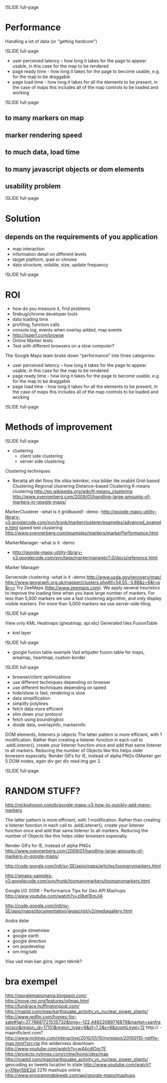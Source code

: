 !SLIDE full-page
# Performance #
Handling a lot of data (or "getting hardcore")

!SLIDE full-page

* user perceived latency – how long it takes for the page to appear usable, in
this case for the map to be rendered
* page ready time - how long it takes for the page to become usable, e.g. for
the map to be draggable
* page load time - how long it takes for all the elements to be present, in the
case of maps this includes all of the map controls to be loaded and working

!SLIDE full-page

## to many markers on map

## marker rendering speed

## to much data, load time

## to many javascript objects or dom elements

## usability problem

!SLIDE full-page
# Solution
## depends on the requirements of you application
* map interaction
* information detail on different levels
* target platform, ipad or chrome
* data structure, volatile, size, update frequency

!SLIDE full-page

# ROI
* how do you measure it, find problems
 * firebug/chrome developer tools
  * data loading time
  * profiling, function calls
  * console.log, events when overlay added, map events
 * http://jsperf.com/browse
 * Online Marker tests
 * Test with different browsers on a slow computer?

The Google Maps team broke down “performance” into three categories:

* user perceived latency – how long it takes for the page to appear usable, in
this case for the map to be rendered
* page ready time - how long it takes for the page to become usable, e.g. for
the map to be draggable
* page load time - how long it takes for all the elements to be present, in the
case of maps this includes all of the map controls to be loaded and working

!SLIDE full-page

# Methods of improvement

!SLIDE full-page

* clustering
  * client side clustering
  * server side clustering

Clustering techniques
- Beratta att det finns lite olika tekniker, visa bilder lite snabbt
Grid-based Clustering
Regional clusrering
Distance-based Clustering
K-means clustering
http://en.wikipedia.org/wiki/K-means_clustering
http://www.svennerberg.com/2009/01/handling-large-amounts-of-markers-in-google-maps/

MarkerClusterer
-what is it
gridbased!
-demo
-http://google-maps-utility-library-v3.googlecode.com/svn/trunk/markerclusterer/examples/advanced_example.html
speed test clustering
http://www.svennerberg.com/examples/markers/markerPerformance.html

MarkerManager
-what is it
-demo
- http://google-maps-utility-library-v3.googlecode.com/svn/tags/markermanager/1.0/docs/reference.html

Marker Manager

Serverside clustering
-what is it
-demo
http://www.usda.gov/recovery/map/
http://www.geograph.org.uk/mapper/clusters.php#ll=54.55,-3.88&z=6&t=p&r=c
Try ZeeMaps (http://www.zeemaps.com). We apply several heuristics to improve
the loading time when you have large number of markers. For less than 5,000
markers we use a fast clustering algorithm, and only display visible markers.
For more than 5,000 markers we use server-side tiling.

!SLIDE full-page

View only
KML
Heatmaps (gheatmap, api etc)
Generated tiles
FusionTable

* kml layer

!SLIDE full-page

* google fusion table example
Vad erbjuder fusion table for maps, areamap, heartmap, custom border

!SLIDE full-page

* browser/client optimizations
 * use different techniques depending on browser
 * use different techniques depending on speed
* hide/show is fast, rendering is slow
* data simplification
* simplify polylines
* fetch data more efficient
 * slim down your protocol
 * fetch using boundingbox
 * divide data, overlayinfo, markerinfo

DOM elements, listeners js objects 
The latter pattern is more efficient, with 1 modification.  Rather than
creating a listener function in each call to .addListener(), create your
listener function once and add that same listener to all markers.  Reducing
the number of Objects like this helps older browsers especially.
Render GIFs for IE, instead of alpha PNGs
GMarker ger 5 DOM nodes, egen div ger div med img ger 2.

!SLIDE full-page


# RANDOM STUFF?

http://nickjohnson.com/b/google-maps-v3-how-to-quickly-add-many-markers

The latter pattern is more efficient, with 1 modification.  Rather than
creating a listener function in each call to .addListener(), create your
listener function once and add that same listener to all markers.  Reducing
the number of Objects like this helps older browsers especially.

Render GIFs for IE, instead of alpha PNGs
http://www.svennerberg.com/2009/01/handling-large-amounts-of-markers-in-google-maps/

http://code.google.com/intl/sv-SE/apis/maps/articles/toomanymarkers.html

http://gmaps-samples-v3.googlecode.com/svn/trunk/toomanymarkers/toomanymarkers.html

Google I/O 2009 - Performance Tips for Geo API Mashups
http://www.youtube.com/watch?v=zI8at1EmJjA

http://code.google.com/intl/sv-SE/apis/maps/documentation/javascript/v2/mediagallery.html


Andra delar
 - google streetview
 - google earth
 - google direction
 - om popdevelop
 - om mig/seb

Visa vad man kan göra, ingen teknik?

# bra exempel

http://googlemapsmania.blogspot.com/
http://move.rmi.org/features/oilmap.html
http://fundrace.huffingtonpost.com/
http://maptd.com/map/earthquake_activity_vs_nuclear_power_plants/
http://www.redfin.com/homes-for-sale#!lat=37.78681721535732&long=-122.44922089716879&market=sanfrancisco&region_id=17151&region_type=6&sf=1,2&v=6&zoomLevel=12
http:// - mapnificient.com?
http://www.nytimes.com/interactive/2010/01/10/nyregion/20100110-netflix-map.html?src=tp
the wilderness downtown
http://www.youtube.com/watch?v=w44cdIOor7E
http://projects.nytimes.com/crime/homicides/map
http://maptd.com/map/earthquake_activity_vs_nuclear_power_plants/
geocoding av tweets location to state
http://www.youtube.com/watch?v=XNsrj5bE2qI
2210 mashups online
http://www.programmableweb.com/api/google-maps/mashups

